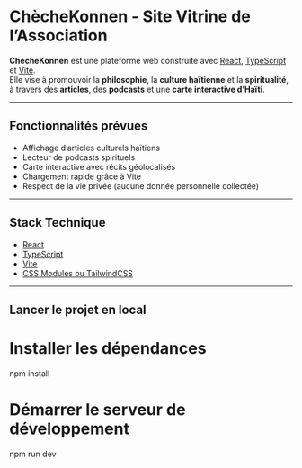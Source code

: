 #  ChècheKonnen - Site Vitrine de l’Association

**ChècheKonnen** est une plateforme web construite avec [React](https://reactjs.org/), [TypeScript](https://www.typescriptlang.org/) et [Vite](https://vitejs.dev/).  
Elle vise à promouvoir la **philosophie**, la **culture haïtienne** et la **spiritualité**, à travers des **articles**, des **podcasts** et une **carte interactive d’Haïti**.

---

##  Fonctionnalités prévues

-  Affichage d’articles culturels haïtiens
-  Lecteur de podcasts spirituels
-  Carte interactive avec récits géolocalisés
-  Chargement rapide grâce à Vite
-  Respect de la vie privée (aucune donnée personnelle collectée)

---

##  Stack Technique

- [React](https://reactjs.org/)
- [TypeScript](https://www.typescriptlang.org/)
- [Vite](https://vitejs.dev/)
- [CSS Modules ou TailwindCSS ](https://tailwindcss.com/)

---

## Lancer le projet en local
# Installer les dépendances
npm install

# Démarrer le serveur de développement
npm run dev
